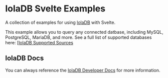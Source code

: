 # lolaDB Svelte Examples

A collection of examples for using [lolaDB](https://loladb.com?utm_source=github&utm_medium=js-framework-examples&utm_campaign=svelte) with Svelte.

This example allows you to query any connected datbase, including MySQL, PostgreSQL, MariaDB, and more. See a full list of supported databases here: [[lolaDB Supported Sources](https://docs.loladb.com/guides/supported-sources/?utm_source=github&utm_medium=js-framework-examples&utm_campaign=svelte)

## lolaDB Docs

You can always reference the [lolaDB Developer Docs](https://docs.loladb.com/?utm_source=github&utm_medium=js-framework-examples&utm_campaign=svelte) for more information.

